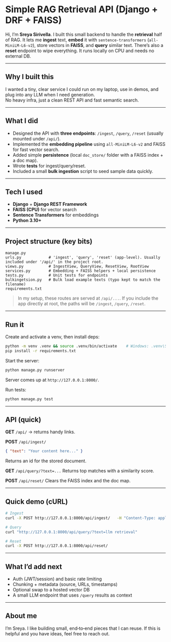# Simple RAG Retrieval API (Django + DRF + FAISS)

Hi, I’m **Sreya Sirivella**. I built this small backend to handle the **retrieval** half of RAG.  It lets me **ingest** text, **embed** it with `sentence-transformers` (`all-MiniLM-L6-v2`), store vectors in **FAISS**, and **query** similar text.  There’s also a **reset** endpoint to wipe everything. It runs locally on CPU and needs no external DB.

---

## Why I built this
I wanted a tiny, clear service I could run on my laptop, use in demos, and plug into any LLM when I need generation.  
No heavy infra, just a clean REST API and fast semantic search.

---

## What I did
- Designed the API with **three endpoints**: `/ingest`, `/query`, `/reset` (usually mounted under `/api/`).
- Implemented the **embedding pipeline** using `all-MiniLM-L6-v2` and FAISS for fast vector search.
- Added simple **persistence** (local `doc_store/` folder with a FAISS index + a doc map).
- Wrote **tests** for ingest/query/reset.
- Included a small **bulk ingestion** script to seed sample data quickly.

---

## Tech I used
- **Django** + **Django REST Framework**
- **FAISS (CPU)** for vector search
- **Sentence Transformers** for embeddings
- **Python 3.10+**

---

## Project structure (key bits)
```
manage.py
urls.py            # 'ingest', 'query', 'reset' (app-level). Usually included under '/api/' in the project root.
views.py           # IngestView, QueryView, ResetView, RootView
services.py        # Embedding + FAISS helpers + local persistence
tests.py           # Unit tests for endpoints
bulkingetsion.py   # Bulk load example texts (typo kept to match the filename)
requirements.txt
```

> In my setup, these routes are served at `/api/...`. If you include the app directly at root, the paths will be `/ingest`, `/query`, `/reset`.

---

## Run it

Create and activate a venv, then install deps:
```bash
python -m venv .venv && source .venv/bin/activate    # Windows: .venv\Scripts\activate
pip install -r requirements.txt
```

Start the server:
```bash
python manage.py runserver
```
Server comes up at `http://127.0.0.1:8000/`.

Run tests:
```bash
python manage.py test
```

---

## API (quick)

**GET** `/api/` → returns handy links.

**POST** `/api/ingest/`
```json
{ "text": "Your content here..." }
```
Returns an id for the stored document.

**GET** `/api/query/?text=...`
Returns top matches with a similarity score.

**POST** `/api/reset/`
Clears the FAISS index and the doc map.

---

## Quick demo (cURL)
```bash
# Ingest
curl -X POST http://127.0.0.1:8000/api/ingest/   -H "Content-Type: application/json"   -d '{"text":"Retrieval-Augmented Generation pairs search with an LLM."}'

# Query
curl "http://127.0.0.1:8000/api/query/?text=llm retrieval"

# Reset
curl -X POST http://127.0.0.1:8000/api/reset/
```

---

## What I’d add next
- Auth (JWT/session) and basic rate limiting
- Chunking + metadata (source, URLs, timestamps)
- Optional swap to a hosted vector DB
- A small LLM endpoint that uses `/query` results as context

---

## About me
I’m Sreya. I like building small, end‑to‑end pieces that I can reuse.  If this is helpful and you have ideas, feel free to reach out.
